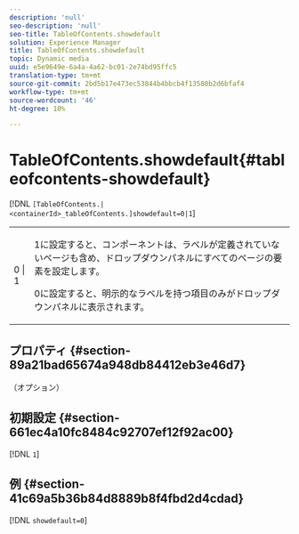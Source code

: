 ```yaml
---
description: 'null'
seo-description: 'null'
seo-title: TableOfContents.showdefault
solution: Experience Manager
title: TableOfContents.showdefault
topic: Dynamic media
uuid: e5e9649e-6a4a-4a62-bc01-2e74bd95ffc5
translation-type: tm+mt
source-git-commit: 2bd5b17e473ec53844b4bbcb4f13580b2d6bfaf4
workflow-type: tm+mt
source-wordcount: '46'
ht-degree: 10%

---
```



# TableOfContents.showdefault{#tableofcontents-showdefault}

[!DNL `[TableOfContents.|<containerId>_tableOfContents.]showdefault=0|1`]

<table id="table_BE34F807437C4955A2A640495E05138F"> 
 <tbody> 
  <tr> 
   <td> <p> <span class="codeph"> 0 | 1</span> </p> </td> 
   <td> <p> <span class="codeph"> 1</span>に設定すると、コンポーネントは、ラベルが定義されていないページも含め、ドロップダウンパネルにすべてのページの要素を設定します。 </p> <p><span class="codeph"> 0</span>に設定すると、明示的なラベルを持つ項目のみがドロップダウンパネルに表示されます。 </p> </td> 
  </tr> 
 </tbody> 
</table>

## プロパティ {#section-89a21bad65674a948db84412eb3e46d7}

（オプション）

## 初期設定 {#section-661ec4a10fc8484c92707ef12f92ac00}

[!DNL `1`]

## 例 {#section-41c69a5b36b84d8889b8f4fbd2d4cdad}

[!DNL `showdefault=0`]
